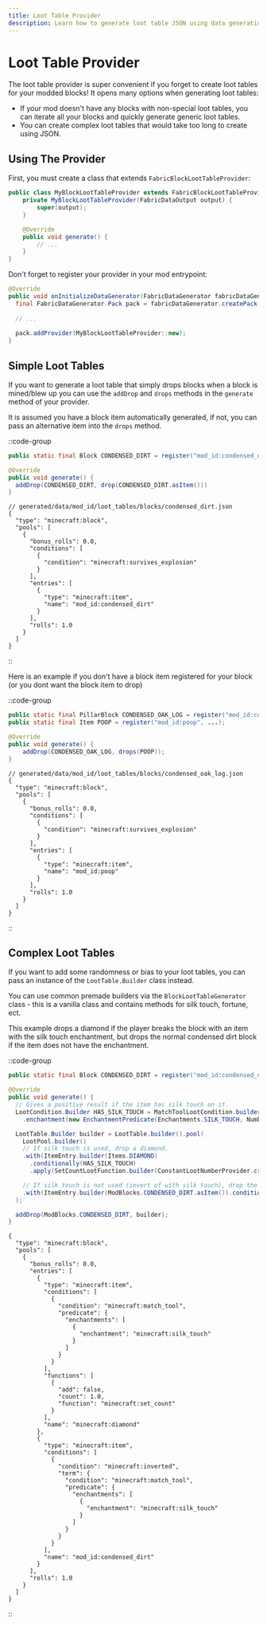 ```yaml
---
title: Loot Table Provider
description: Learn how to generate loot table JSON using data generation.
---
```


# Loot Table Provider

The loot table provider is super convenient if you forget to create loot tables for your modded blocks! It opens many options when generating loot tables:

- If your mod doesn't have any blocks with non-special loot tables, you can iterate all your blocks and quickly generate generic loot tables.
- You can create complex loot tables that would take too long to create using JSON.
  
## Using The Provider

First, you must create a class that extends `FabricBlockLootTableProvider`:

```java
public class MyBlockLootTableProvider extends FabricBlockLootTableProvider {
    private MyBlockLootTableProvider(FabricDataOutput output) {
        super(output);
    }

    @Override
    public void generate() {
        // ...
    }
}
```

Don't forget to register your provider in your mod entrypoint:

```java
@Override
public void onInitializeDataGenerator(FabricDataGenerator fabricDataGenerator) {
  final FabricDataGenerator.Pack pack = fabricDataGenerator.createPack();
            
  // ...
            
  pack.addProvider(MyBlockLootTableProvider::new);
}
```

## Simple Loot Tables

If you want to generate a loot table that simply drops blocks when a block is mined/blew up you can use the `addDrop` and `drops` methods in the `generate` method of your provider.

It is assumed you have a block item automatically generated, if not, you can pass an alternative item into the `drops` method.

::code-group
```java [Provider]
public static final Block CONDENSED_DIRT = register("mod_id:condensed_dirt", ...);

@Override
public void generate() {
  addDrop(CONDENSED_DIRT, drop(CONDENSED_DIRT.asItem()))
}
```
```jsonc [Output JSON]
// generated/data/mod_id/loot_tables/blocks/condensed_dirt.json
{
  "type": "minecraft:block",
  "pools": [
    {
      "bonus_rolls": 0.0,
      "conditions": [
        {
          "condition": "minecraft:survives_explosion"
        }
      ],
      "entries": [
        {
          "type": "minecraft:item",
          "name": "mod_id:condensed_dirt"
        }
      ],
      "rolls": 1.0
    }
  ]
}
```
::

Here is an example if you don't have a block item registered for your block (or you dont want the block item to drop)

::code-group
```java [Provider]
public static final PillarBlock CONDENSED_OAK_LOG = register("mod_id:condensed_oak_log", ...);
public static final Item POOP = register("mod_id:poop", ...);

@Override
public void generate() {
    addDrop(CONDENSED_OAK_LOG, drops(POOP));
}

```
```jsonc [Output JSON]
// generated/data/mod_id/loot_tables/blocks/condensed_oak_log.json
{
  "type": "minecraft:block",
  "pools": [
    {
      "bonus_rolls": 0.0,
      "conditions": [
        {
          "condition": "minecraft:survives_explosion"
        }
      ],
      "entries": [
        {
          "type": "minecraft:item",
          "name": "mod_id:poop"
        }
      ],
      "rolls": 1.0
    }
  ]
}
```
::

## Complex Loot Tables

If you want to add some randomness or bias to your loot tables, you can pass an instance of the `LootTable.Builder` class instead.

You can use common premade builders via the `BlockLootTableGenerator` class - this is a vanilla class and contains methods for silk touch, fortune, ect.

This example drops a diamond if the player breaks the block with an item with the silk touch enchantment, but drops the normal condensed dirt block if the item does not have the enchantment.

::code-group
```java [Provider]
public static final Block CONDENSED_DIRT = register("mod_id:condensed_dirt", ...);

@Override
public void generate() {
  // Gives a positive result if the item has silk touch on it.
  LootCondition.Builder HAS_SILK_TOUCH = MatchToolLootCondition.builder(ItemPredicate.Builder.create()
    .enchantment(new EnchantmentPredicate(Enchantments.SILK_TOUCH, NumberRange.IntRange.ANY)));

  LootTable.Builder builder = LootTable.builder().pool(
    LootPool.builder()
    // If silk touch is used, drop a diamond.
    .with(ItemEntry.builder(Items.DIAMOND)
      .conditionally(HAS_SILK_TOUCH)
      .apply(SetCountLootFunction.builder(ConstantLootNumberProvider.create(1))))

    // If silk touch is not used (invert of with silk touch), drop the normal block.
    .with(ItemEntry.builder(ModBlocks.CONDENSED_DIRT.asItem()).conditionally(HAS_SILK_TOUCH.invert()))
  );

  addDrop(ModBlocks.CONDENSED_DIRT, builder);
}
```
```jsonc [Output JSON]
{
  "type": "minecraft:block",
  "pools": [
    {
      "bonus_rolls": 0.0,
      "entries": [
        {
          "type": "minecraft:item",
          "conditions": [
            {
              "condition": "minecraft:match_tool",
              "predicate": {
                "enchantments": [
                  {
                    "enchantment": "minecraft:silk_touch"
                  }
                ]
              }
            }
          ],
          "functions": [
            {
              "add": false,
              "count": 1.0,
              "function": "minecraft:set_count"
            }
          ],
          "name": "minecraft:diamond"
        },
        {
          "type": "minecraft:item",
          "conditions": [
            {
              "condition": "minecraft:inverted",
              "term": {
                "condition": "minecraft:match_tool",
                "predicate": {
                  "enchantments": [
                    {
                      "enchantment": "minecraft:silk_touch"
                    }
                  ]
                }
              }
            }
          ],
          "name": "mod_id:condensed_dirt"
        }
      ],
      "rolls": 1.0
    }
  ]
}
```
::